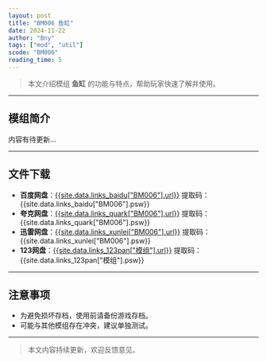 ```yaml
---
layout: post
title: "BM006 鱼缸"
date: 2024-11-22
author: "Bny"
tags: ["mod", "util"]
scode: "BM006"
reading_time: 5
---
```


> 本文介绍模组 **鱼缸** 的功能与特点，帮助玩家快速了解并使用。

---

## 模组简介

内容有待更新...

---

## 文件下载
- **百度网盘**：[{{site.data.links_baidu["BM006"].url}}]({{site.data.links_baidu["BM006"].url}}) 提取码：{{site.data.links_baidu["BM006"].psw}}
- **夸克网盘**：[{{site.data.links_quark["BM006"].url}}]({{site.data.links_quark["BM006"].url}}) 提取码：{{site.data.links_quark["BM006"].psw}}
- **迅雷网盘**：[{{site.data.links_xunlei["BM006"].url}}]({{site.data.links_xunlei["BM006"].url}}) 提取码：{{site.data.links_xunlei["BM006"].psw}}
- **123网盘**：[{{site.data.links_123pan["模组"].url}}]({{site.data.links_123pan["模组"].url}}) 提取码：{{site.data.links_123pan["模组"].psw}}

---

## 注意事项
- 为避免损坏存档，使用前请备份游戏存档。
- 可能与其他模组存在冲突，建议单独测试。

---

> 本文内容持续更新，欢迎反馈意见。
